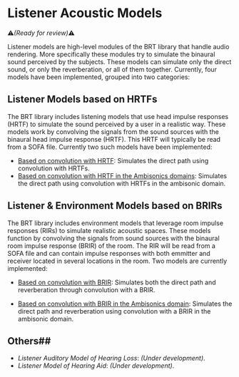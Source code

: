 # Listener Acoustic Models
:warning:*(Ready for review)*:warning:

Listener models are high-level modules of the BRT library that handle audio rendering. More specifically these modules try to simulate the binaural sound perceived by the subjects. These models can simulate only the direct sound, or only the reverberation, or all of them together. Currently, four models have been implemented, grouped into two categories:

## Listener Models based on HRTFs

The BRT library includes listening models that use head impulse responses (HRTF) to simulate the sound perceived by a user in a realistic way. These models work by convolving the signals from the sound sources with the binaural head impulse response (HRTF). This HRTF will typically be read from a SOFA file. Currently two such models have been implemented:

- [Based on convolution with HRTF](./hrtf-models/listener-acoustic-model-hrtf.md): Simulates the direct path using convolution with HRTFs.
- [Based on convolution with HRTF in the Ambisonics domains](./hrtf-models/listener-acoustic-model-ambisonic-hrtf.md): Simulates the direct path using convolution with HRTFs in the ambisonic domain.

## Listener & Environment Models based on BRIRs

The BRT library includes environment models that leverage room impulse responses (RIRs) to simulate realistic acoustic spaces. These models function by convolving the signals from sound sources with the binaural room impulse response (BRIR) of the room. The RIR will be read from a SOFA file and can contain impulse responses with both emmitter and receiver located in several locations in the room. Two models are currently implemented:

- [Based on convolution with BRIR](./rir-models/listener-acoustic-environment-model-brir.md): Simulates both the direct path and reverberation through convolution with a BRIR.

- [Based on convolution with BRIR in the Ambisonics domain](./rir-models/listener-acoustic-environment-model-ambisonic-brir.md): Simulates the direct path and reverberation using convolution with a BRIR in the ambisonic domain.

## Others##

- *Listener Auditory Model of Hearing Loss*: *(Under development)*.
- *Listener Model of Hearing Aid*: *(Under development)*.